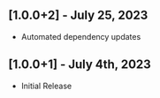 ## [1.0.0+2] - July 25, 2023

* Automated dependency updates


## [1.0.0+1] - July 4th, 2023

* Initial Release
